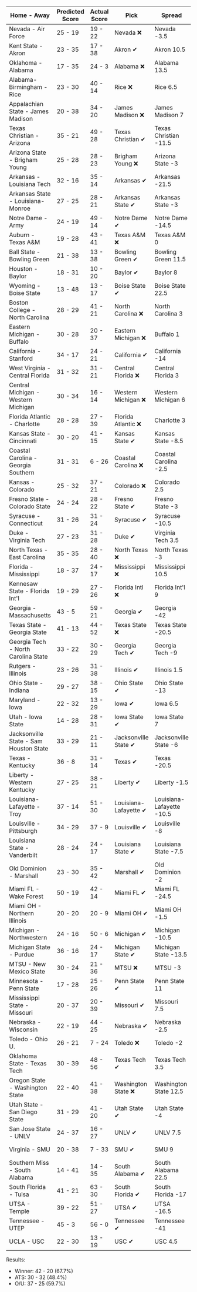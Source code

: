Home - Away | Predicted Score | Actual Score | Pick | Spread | ATS Pick | O/U | O/U Pick
--- | --- | --- | --- | --- | --- | --- | ---
Nevada - Air Force | 25 - 19 | 19 - 22 | Nevada ❌ | Nevada -3.5 | Nevada ❌ | 45 | Under ✔
Kent State - Akron | 23 - 35 | 17 - 38 | Akron ✔ | Akron 10.5 | Akron ✔ | 49 | Over ✔
Oklahoma - Alabama | 17 - 35 | 24 - 3 | Alabama ❌ | Alabama 13.5 | Alabama ❌ | 47.5 | Over ❌
Alabama-Birmingham - Rice | 23 - 30 | 40 - 14 | Rice ❌ | Rice 6.5 | Rice ❌ | 51 | Over ✔
Appalachian State - James Madison | 20 - 38 | 34 - 20 | James Madison ❌ | James Madison 7 | James Madison ❌ | 60.5 | Under ✔
Texas Christian - Arizona | 35 - 21 | 49 - 28 | Texas Christian ✔ | Texas Christian -11.5 | Texas Christian ✔ | 59.5 | Under ❌
Arizona State - Brigham Young | 25 - 28 | 28 - 23 | Brigham Young ❌ | Arizona State -3 | Brigham Young ❌ | 48.5 | Over ✔
Arkansas - Louisiana Tech | 32 - 16 | 35 - 14 | Arkansas ✔ | Arkansas -21.5 | Louisiana Tech ✔ | 49.5 | Under ✔
Arkansas State - Louisiana-Monroe | 27 - 25 | 28 - 21 | Arkansas State ✔ | Arkansas State -3 | Louisiana-Monroe ❌ | 52.5 | Under ✔
Notre Dame - Army | 24 - 19 | 49 - 14 | Notre Dame ✔ | Notre Dame -14.5 | Army ❌ | 44.5 | Under ❌
Auburn - Texas A&M | 19 - 28 | 43 - 41 | Texas A&M ❌ | Texas A&M 0 | Texas A&M ❌ | 46.5 | Over ✔
Ball State - Bowling Green | 21 - 38 | 13 - 38 | Bowling Green ✔ | Bowling Green 11.5 | Bowling Green ✔ | 56.5 | Over ❌
Houston - Baylor | 18 - 31 | 10 - 20 | Baylor ✔ | Baylor 8 | Baylor ✔ | 50.5 | Under ✔
Wyoming - Boise State | 13 - 48 | 13 - 17 | Boise State ✔ | Boise State 22.5 | Boise State ❌ | 57.5 | Over ❌
Boston College - North Carolina | 28 - 29 | 41 - 21 | North Carolina ❌ | North Carolina 3 | Boston College ✔ | 56.5 | Over ✔
Eastern Michigan - Buffalo | 30 - 28 | 20 - 37 | Eastern Michigan ❌ | Buffalo 1 | Eastern Michigan ❌ | 51.5 | Over ✔
California - Stanford | 34 - 17 | 24 - 21 | California ✔ | California -14 | California ❌ | 54 | Under ✔
West Virginia - Central Florida | 31 - 32 | 31 - 21 | Central Florida ❌ | Central Florida 3 | West Virginia ✔ | 63 | Over ❌
Central Michigan - Western Michigan | 30 - 34 | 16 - 14 | Western Michigan ❌ | Western Michigan 6 | Central Michigan ✔ | 56 | Over ❌
Florida Atlantic - Charlotte | 28 - 28 | 27 - 39 | Florida Atlantic ❌ | Charlotte 3 | Florida Atlantic ❌ | 48.5 | Over ✔
Kansas State - Cincinnati | 30 - 20 | 41 - 15 | Kansas State ✔ | Kansas State -8.5 | Kansas State ✔ | 53 | Under ❌
Coastal Carolina - Georgia Southern | 31 - 31 | 6 - 26 | Coastal Carolina ❌ | Coastal Carolina -2.5 | Georgia Southern ✔ | 57 | Over ❌
Kansas - Colorado | 25 - 32 | 37 - 21 | Colorado ❌ | Colorado 2.5 | Colorado ❌ | 59.5 | Under ✔
Fresno State - Colorado State | 24 - 24 | 28 - 22 | Fresno State ✔ | Fresno State -3 | Colorado State ❌ | 45.5 | Over ✔
Syracuse - Connecticut | 31 - 26 | 31 - 24 | Syracuse ✔ | Syracuse -10.5 | Connecticut ✔ | 54.5 | Over ✔
Duke - Virginia Tech | 27 - 23 | 31 - 28 | Duke ✔ | Virginia Tech 3.5 | Duke ✔ | 47 | Over ✔
North Texas - East Carolina | 35 - 35 | 28 - 40 | North Texas ❌ | North Texas -3 | East Carolina ✔ | 73.5 | Under ✔
Florida - Mississippi | 18 - 37 | 24 - 17 | Mississippi ❌ | Mississippi 10.5 | Mississippi ❌ | 55.5 | Under ✔
Kennesaw State - Florida Int'l | 19 - 29 | 27 - 26 | Florida Intl ❌ | Florida Int'l 9 | Florida Int'l ❌ | 44 | Over ✔
Georgia - Massachusetts | 43 - 5 | 59 - 21 | Georgia ✔ | Georgia -42 | Massachusetts ✔ | 55.5 | Under ❌
Texas State - Georgia State | 41 - 13 | 44 - 52 | Texas State ❌ | Texas State -20.5 | Texas State ❌ | 58 | Under ❌
Georgia Tech - North Carolina State | 33 - 22 | 30 - 29 | Georgia Tech ✔ | Georgia Tech -9 | Georgia Tech ❌ | 52 | Over ✔
Rutgers - Illinois | 23 - 26 | 31 - 38 | Illinois ✔ | Illinois 1.5 | Illinois ✔ | 48 | Over ✔
Ohio State - Indiana | 29 - 27 | 38 - 15 | Ohio State ✔ | Ohio State -13 | Indiana ❌ | 52 | Over ✔
Maryland - Iowa | 22 - 32 | 13 - 29 | Iowa ✔ | Iowa 6.5 | Iowa ✔ | 46 | Over ❌
Utah - Iowa State | 14 - 28 | 28 - 31 | Iowa State ✔ | Iowa State 7 | Iowa State ❌ | 42 | Over ✔
Jacksonville State - Sam Houston State | 33 - 29 | 21 - 11 | Jacksonville State ✔ | Jacksonville State -6 | Sam Houston State ❌ | 55.5 | Over ❌
Texas - Kentucky | 36 - 8 | 31 - 14 | Texas ✔ | Texas -20.5 | Texas ❌ | 47 | Under ✔
Liberty - Western Kentucky | 27 - 25 | 38 - 21 | Liberty ✔ | Liberty -1.5 | Liberty ✔ | 57.5 | Under ❌
Louisiana-Lafayette - Troy | 37 - 14 | 51 - 30 | Louisiana-Lafayette ✔ | Louisiana-Lafayette -10.5 | Louisiana-Lafayette ✔ | 53.5 | Under ❌
Louisville - Pittsburgh | 34 - 29 | 37 - 9 | Louisville ✔ | Louisville -8 | Pittsburgh ❌ | 57 | Over ❌
Louisiana State - Vanderbilt | 28 - 24 | 24 - 17 | Louisiana State ✔ | Louisiana State -7.5 | Vanderbilt ✔ | 53.5 | Under ✔
Old Dominion - Marshall | 23 - 30 | 35 - 42 | Marshall ✔ | Old Dominion -2 | Marshall ✔ | 52 | Over ✔
Miami FL - Wake Forest | 50 - 19 | 42 - 14 | Miami FL ✔ | Miami FL -24.5 | Miami FL ✔ | 64.5 | Over ❌
Miami OH - Northern Illinois | 20 - 20 | 20 - 9 | Miami OH ✔ | Miami OH -1.5 | Northern Illinois ❌ | 43 | Under ✔
Michigan - Northwestern | 24 - 16 | 50 - 6 | Michigan ✔ | Michigan -10.5 | Northwestern ❌ | 36.5 | Over ✔
Michigan State - Purdue | 36 - 16 | 24 - 17 | Michigan State ✔ | Michigan State -13.5 | Michigan State ❌ | 48 | Over ❌
MTSU - New Mexico State | 30 - 24 | 21 - 36 | MTSU ❌ | MTSU -3 | MTSU ❌ | 52 | Over ✔
Minnesota - Penn State | 17 - 28 | 25 - 26 | Penn State ✔ | Penn State 11 | Penn State ❌ | 45 | Over ✔
Mississippi State - Missouri | 20 - 37 | 20 - 39 | Missouri ✔ | Missouri 7.5 | Missouri ✔ | 58 | Under ❌
Nebraska - Wisconsin | 22 - 19 | 44 - 25 | Nebraska ✔ | Nebraska -2.5 | Nebraska ✔ | 42 | Under ❌
Toledo - Ohio U. | 26 - 21 | 7 - 24 | Toledo ❌ | Toledo -2 | Toledo ❌ | 45 | Over ❌
Oklahoma State - Texas Tech | 30 - 39 | 48 - 56 | Texas Tech ✔ | Texas Tech 3.5 | Texas Tech ✔ | 67.5 | Over ✔
Oregon State - Washington State | 22 - 40 | 41 - 38 | Washington State ❌ | Washington State 12.5 | Washington State ❌ | 57 | Over ✔
Utah State - San Diego State | 31 - 29 | 41 - 20 | Utah State ✔ | Utah State -4 | San Diego State ❌ | 61 | Under ❌
San Jose State - UNLV | 24 - 37 | 16 - 27 | UNLV ✔ | UNLV 7.5 | UNLV ✔ | 61.5 | Under ✔
Virginia - SMU | 20 - 38 | 7 - 33 | SMU ✔ | SMU 9 | SMU ✔ | 57 | Over ❌
Southern Miss - South Alabama | 14 - 41 | 14 - 35 | South Alabama ✔ | South Alabama 22.5 | South Alabama ❌ | 55.5 | Under ✔
South Florida - Tulsa | 41 - 21 | 63 - 30 | South Florida ✔ | South Florida -17 | South Florida ✔ | 60.5 | Over ✔
UTSA - Temple | 39 - 22 | 51 - 27 | UTSA ✔ | UTSA -16.5 | UTSA ✔ | 55.5 | Over ✔
Tennessee - UTEP | 45 - 3 | 56 - 0 | Tennessee ✔ | Tennessee -41 | Tennessee ✔ | 52.5 | Under ❌
UCLA - USC | 22 - 30 | 13 - 19 | USC ✔ | USC 4.5 | USC ✔ | 51.5 | Over ❌


Results:
* Winner: 42 - 20 (67.7%)
* ATS: 30 - 32 (48.4%)
* O/U: 37 - 25 (59.7%)
